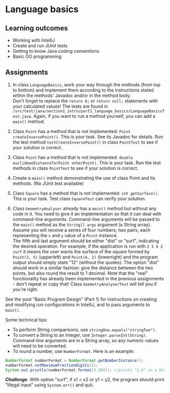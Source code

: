 # Language basics

## Learning outcomes
* Working with IntelliJ 
* Create and run JUnit tests
* Getting to know Java coding conventions 
* Basic OO programming

## Assignments 

1. In class `LanguageBasics`, work your way through the methods (from top to bottom) and implement them according to the instructions 
stated within the methods' Javadoc and/or in the method body.  
Don't forget to replace the `return 0;` or `return null;` statements with your calculated values! 
The tests are found in `/src/test/java/section1_intro/part1_language_basics/LanguageBasicsTest.java`. 
Again, if you want to run a method yourself, you can add a `main()` method.

2. Class `Point` has a method that is not implemented: `Point createInversePoint()`. This is your task. See its Javadoc for details. Run the test method `testCreateInversePoint()` in class `PointTest` to see if your solution is correct.

3. Class `Point` has a method that is not implemented: `double euclideanDistanceTo(Point otherPoint)`. This is your task. Run the test methods in class `PointTest` to see if your solution is correct.

4. Create a `main()` method demonstrating the use of class Point and its methods. (No JUnit test available)

5. Class `Square` has a method that is not implemented: `int getSurface()`. This is your task. Test class `SquareTest` can verify your solution.

6. Class `GeometryAnalyser` already has a `main()` method but without any code in it. 
You need to give it an implementation so that it can deal with command-line arguments.
Command-line arguments will be passed to the `main()` method as the `String[] args` argument (a String array). 
Assume you will receive a series of four numbers; two pairs, each representing the `x` and `y` value of a `Point` instance.  
The fifth and last argument should be either "dist" or "surf", indicating the desired operation. 
For example, if the application is run with `2 5 6 2 surf` it means the user wants the 
surface of the square formed by `Point(2, 5)` (upperleft) and `Point(6, 2)` (lowerright) and the program output should simply state "12" (without the quotes). 
The option "dist" should work in a similar fashion: give the distance between the two points, but also round the result to 1 decimal.
Note that the "real" functionality has already been implemented in the previous assignments - don't repeat or copy that!
Class `GeometryAnalyserTest` will tell you if you're right.

See the post "Basic Program Design" (Part 1) for instructions on creating and modifying run 
configurations in IntelliJ, and to pass arguments to `main()`.

Some technical tips:   

- To perform String comparisons, use `stringOne.equals("stringTwo")`.
- To convert a String to an Integer, use `Integer.parseInt(String)`. Command-line arguments are in a String array, so any numeric values will need to be converted.
- To round a number, use `NumberFormat`. Here is an example:  
    
```java
NumberFormat numberFormat = NumberFormat.getNumberInstance();
numberFormat.setMaximumFractionDigits(1);
System.out.println(numberFormat.format(3.354)); //prints "3,6" in a Dutch Locale
```   

**_Challenge_**. With option "surf", if x1 < x2 or y1 < y2, the program should print "Illegal input" using `System.err()` and quit.

